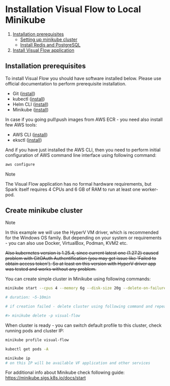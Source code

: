 # Installation Visual Flow to Local Minikube


1. [Installation prerequisites](#prerequisites)
    - [Setting up minikube cluster](#settingupcluster)
    - [Install Redis and PostgreSQL](#settingupadditionalsw) 
2. [Install Visual Flow application](#installvfapp)


## <a id="prerequisites">Installation prerequisites</a>

To install Visual Flow you should have software installed below. Please use official documentation to perform prerequisite installation.

- Git ([install](https://git-scm.com/downloads))
- kubectl ([install](https://kubernetes.io/docs/tasks/tools/))
- Helm CLI ([install](https://helm.sh/docs/intro/install/))
- Minikube ([install](https://minikube.sigs.k8s.io/docs/start/))

In case if you going pull\push images from AWS ECR - you need also install few AWS tools:
- AWS CLI ([install](https://docs.aws.amazon.com/cli/latest/userguide/cli-chap-install.html))
- eksctl ([install](https://docs.aws.amazon.com/eks/latest/userguide/eksctl.html))

And if you have just installed the AWS CLI, then you need to perform initial configuration of AWS  command line interface using following command:

```bash
aws configure
```

> [!NOTE]
> The Visual Flow application has no formal hardware requirements, but Spark itself requires 4 CPUs and 6 GB of RAM to run at least one worker-pod.



## <a id="settingupcluster">Create minikube cluster</a>
>[!NOTE]
>In this example we will use the HyperV VM driver, which is recommended for the Windows OS family. But depending on your system or requirements - you can also use Docker, VirtualBox, Podman, KVM2 etc.

~~Also kubernetes version is 1.25.4, since current latest one (1.27.2) caused problem with GitOAuth Authentification (you may get issue like 'Failed to obtain access token'). So at least on this version with HyperV driver app was tested and works without any problem.~~

You can create simple cluster in Minikube using following commands:

```bash
minikube start --cpus 4 --memory 6g --disk-size 20g --delete-on-failure=true --driver hyperv --kubernetes-version=v1.25.4 -p visual-flow 

# duration: ~5-10min

# if creation failed - delete cluster using following command and repeat from beginning:

#> minikube delete -p visual-flow
```

When cluster is ready - you can switch default profile to this cluster, check running pods and cluster IP:
```bash
minikube profile visual-flow

kubectl get pods -A

minikube ip
# on this IP will be available VF application and other services
```


For additional info about Minikube check following guide: 
<https://minikube.sigs.k8s.io/docs/start>

